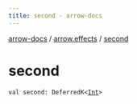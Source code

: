 ```yaml
---
title: second - arrow-docs
---
```


[arrow-docs](../index.html) / [arrow.effects](index.html) / [second](./second.html)

# second

`val second: DeferredK<`[`Int`](https://kotlinlang.org/api/latest/jvm/stdlib/kotlin/-int/index.html)`>`